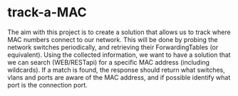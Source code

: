 # track-a-MAC
The aim with this project is to create a solution that allows us to track where MAC numbers connect to our network. This will be done by probing the network switches periodically, and retrieving their ForwardingTables (or equivalent). Using the collected information, we want to have a solution that we can search (WEB/RESTapi) for a specific MAC address (including wildcards). If a match is found, the response should return what switches, vlans and ports are aware of the MAC address, and if possible identify what port is the connection port. 
